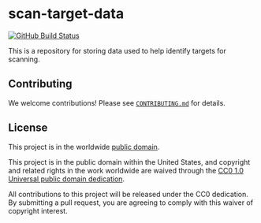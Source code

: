 # scan-target-data #

[![GitHub Build
Status](https://github.com/cisagov/scan-target-data/workflows/build/badge.svg)](https://github.com/cisagov/scan-target-data/actions)

This is a repository for storing data used to help identify targets
for scanning.

## Contributing ##

We welcome contributions!  Please see [`CONTRIBUTING.md`](CONTRIBUTING.md) for
details.

## License ##

This project is in the worldwide [public domain](LICENSE).

This project is in the public domain within the United States, and
copyright and related rights in the work worldwide are waived through
the [CC0 1.0 Universal public domain
dedication](https://creativecommons.org/publicdomain/zero/1.0/).

All contributions to this project will be released under the CC0
dedication. By submitting a pull request, you are agreeing to comply
with this waiver of copyright interest.
